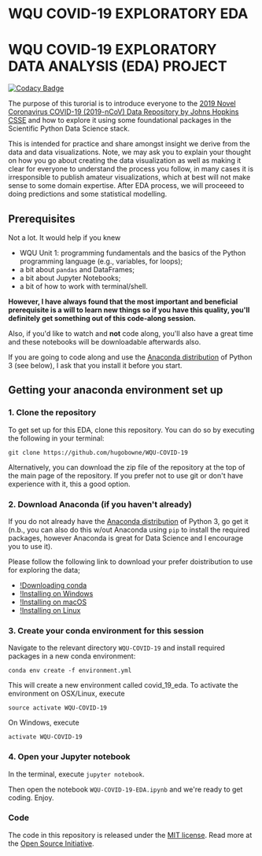 # WQU COVID-19 EXPLORATORY EDA


# WQU COVID-19 EXPLORATORY DATA ANALYSIS (EDA) PROJECT

[![Codacy Badge](https://api.codacy.com/project/badge/Grade/7103e561afcb48049e835a7a6f35ed24)](https://app.codacy.com/manual/boratonAJ/WQU-ML_PROJECT?utm_source=github.com&utm_medium=referral&utm_content=boratonAJ/WQU-ML_PROJECT&utm_campaign=Badge_Grade_Settings)


The purpose of this turorial is to introduce everyone to the [2019 Novel Coronavirus COVID-19 (2019-nCoV) Data Repository by Johns Hopkins CSSE](https://github.com/CSSEGISandData/COVID-19) and how to explore it using some foundational packages in the Scientific Python Data Science stack.

This is intended for practice and share amongst insight we derive from the data and data visualizations. Note, we may ask you to explain your thought on how you go about creating the data visualization as well as making it clear for everyone to understand the process you follow, in many cases it is irresponsible to publish amateur visualizations, which at best will not make sense to some domain expertise. After EDA process, we will proceeed to doing predictions and some statistical modelling.


## Prerequisites

Not a lot. It would help if you knew

* WQU Unit 1: programming fundamentals and the basics of the Python programming language (e.g., variables, for loops);
* a bit about `pandas` and DataFrames;
* a bit about Jupyter Notebooks;
* a bit of how to work with terminal/shell.


**However, I have always found that the most important and beneficial prerequisite is a will to learn new things so if you have this quality, you'll definitely get something out of this code-along session.**

Also, if you'd like to watch and **not** code along, you'll also have a great time and these notebooks will be downloadable afterwards also.

If you are going to code along and use the [Anaconda distribution](https://www.anaconda.com/download/) of Python 3 (see below), I ask that you install it before you start.



## Getting your anaconda environment set up


### 1. Clone the repository

To get set up for this EDA, clone this repository. You can do so by executing the following in your terminal:

```
git clone https://github.com/hugobowne/WQU-COVID-19
```

Alternatively, you can download the zip file of the repository at the top of the main page of the repository. If you prefer not to use git or don't have experience with it, this a good option.

### 2. Download Anaconda (if you haven't already)

If you do not already have the [Anaconda distribution](https://www.anaconda.com/download/) of Python 3, go get it (n.b., you can also do this w/out Anaconda using `pip` to install the required packages, however Anaconda is great for Data Science and I encourage you to use it).


Please follow the following link to download your prefer doistribution to use for exploring the data;

* [!Downloading conda](https://docs.conda.io/projects/conda/en/latest/user-guide/getting-started.html) 
* [!Installing on Windows](https://docs.conda.io/projects/conda/en/latest/user-guide/install/windows.html) 
* [!Installing on macOS](https://docs.conda.io/projects/conda/en/latest/user-guide/install/macos.html)
* [!Installing on Linux](https://docs.conda.io/projects/conda/en/latest/user-guide/install/linux.html)


### 3. Create your conda environment for this session

Navigate to the relevant directory `WQU-COVID-19` and install required packages in a new conda environment:

```
conda env create -f environment.yml
```

This will create a new environment called covid_19_eda. To activate the environment on OSX/Linux, execute

```
source activate WQU-COVID-19
```
On Windows, execute

```
activate WQU-COVID-19
```


### 4. Open your Jupyter notebook

In the terminal, execute `jupyter notebook`.

Then open the notebook `WQU-COVID-19-EDA.ipynb` and we're ready to get coding. Enjoy.


### Code
The code in this repository is released under the [MIT license](LICENSE). Read more at the [Open Source Initiative](https://opensource.org/licenses/MIT). 